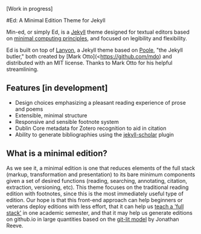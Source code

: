 [Work in progress]

#Ed: A Minimal Edition Theme for Jekyll

Min-ed, or simply Ed, is a [Jekyll](https://jekyllrb.com/
) theme designed for textual editors based on [minimal computing principles](http://go-dh.github.io/mincomp/), and focused on legibility and flexibility. 

Ed is built on top of [Lanyon](https://github.com/poole/lanyon), a Jekyll theme based on [Poole](http://getpoole.com), "the Jekyll butler," both created by [Mark Otto](<https://github.com/mdo) and distributed with an MIT license. Thanks to Mark Otto for his helpful streamlining. 

## Features [in development]
- Design choices emphasizing a pleasant reading experience of prose and poems
- Extensible, minimal structure 
- Responsive and sensible footnote system
- Dublin Core metadata for Zotero recognition to aid in citation
- Ability to generate bibliographies using the [jekyll-scholar](https://github.com/inukshuk/jekyll-scholar) plugin 

## What is a minimal edition?
As we see it, a minimal edition is one that reduces elements of the full stack (markup, transformation and presentation) to its bare minimum components given a set of desired functions (reading, searching, annotating, citation, extraction, versioning, etc). This theme focuses on the traditional reading edition with footnotes, since this is the most immediately useful type of edition. Our hope is that this front-end approach can help beginners or veterans deploy editions with less effort, that it can help us [teach a 'full stack'](https://github.com/susannalles/MinimalEditions/blob/master/index.md) in one academic semester, and that it may help us generate editions on github.io in large quantities based on the [git-lit model](http://jonreeve.com/2015/09/introducing-git-lit/) by Jonathan Reeve.





